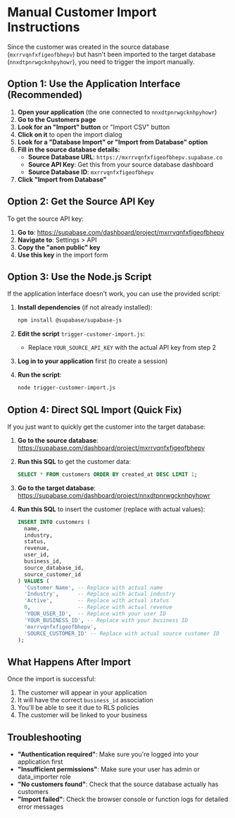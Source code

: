 # Manual Customer Import Instructions

Since the customer was created in the source database (`mxrrvqnfxfigeofbhepv`) but hasn't been imported to the target database (`nnxdtpnrwgcknhpyhowr`), you need to trigger the import manually.

## Option 1: Use the Application Interface (Recommended)

1. **Open your application** (the one connected to `nnxdtpnrwgcknhpyhowr`)
2. **Go to the Customers page**
3. **Look for an "Import" button** or "Import CSV" button
4. **Click on it** to open the import dialog
5. **Look for a "Database Import" or "Import from Database" option**
6. **Fill in the source database details:**
   - **Source Database URL**: `https://mxrrvqnfxfigeofbhepv.supabase.co`
   - **Source API Key**: Get this from your source database dashboard
   - **Source Database ID**: `mxrrvqnfxfigeofbhepv`
7. **Click "Import from Database"**

## Option 2: Get the Source API Key

To get the source API key:

1. **Go to**: https://supabase.com/dashboard/project/mxrrvqnfxfigeofbhepv
2. **Navigate to**: Settings > API
3. **Copy the "anon public" key**
4. **Use this key** in the import form

## Option 3: Use the Node.js Script

If the application interface doesn't work, you can use the provided script:

1. **Install dependencies** (if not already installed):
   ```bash
   npm install @supabase/supabase-js
   ```

2. **Edit the script** `trigger-customer-import.js`:
   - Replace `YOUR_SOURCE_API_KEY` with the actual API key from step 2

3. **Log in to your application** first (to create a session)

4. **Run the script**:
   ```bash
   node trigger-customer-import.js
   ```

## Option 4: Direct SQL Import (Quick Fix)

If you just want to quickly get the customer into the target database:

1. **Go to the source database**: https://supabase.com/dashboard/project/mxrrvqnfxfigeofbhepv
2. **Run this SQL** to get the customer data:
   ```sql
   SELECT * FROM customers ORDER BY created_at DESC LIMIT 1;
   ```

3. **Go to the target database**: https://supabase.com/dashboard/project/nnxdtpnrwgcknhpyhowr
4. **Run this SQL** to insert the customer (replace with actual values):
   ```sql
   INSERT INTO customers (
     name, 
     industry, 
     status, 
     revenue, 
     user_id, 
     business_id,
     source_database_id,
     source_customer_id
   ) VALUES (
     'Customer Name', -- Replace with actual name
     'Industry',      -- Replace with actual industry
     'Active',        -- Replace with actual status
     0,               -- Replace with actual revenue
     'YOUR_USER_ID',  -- Replace with your user ID
     'YOUR_BUSINESS_ID', -- Replace with your business ID
     'mxrrvqnfxfigeofbhepv',
     'SOURCE_CUSTOMER_ID' -- Replace with actual source customer ID
   );
   ```

## What Happens After Import

Once the import is successful:
1. The customer will appear in your application
2. It will have the correct `business_id` association
3. You'll be able to see it due to RLS policies
4. The customer will be linked to your business

## Troubleshooting

- **"Authentication required"**: Make sure you're logged into your application first
- **"Insufficient permissions"**: Make sure your user has admin or data_importer role
- **"No customers found"**: Check that the source database actually has customers
- **"Import failed"**: Check the browser console or function logs for detailed error messages 
